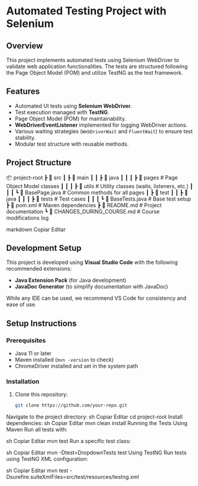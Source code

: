 # Automated Testing Project with Selenium

## Overview
This project implements automated tests using Selenium WebDriver to validate web application functionalities. The tests are structured following the Page Object Model (POM) and utilize TestNG as the test framework.

## Features
- Automated UI tests using **Selenium WebDriver**.
- Test execution managed with **TestNG**.
- Page Object Model (POM) for maintainability.
- **WebDriverEventListener** implemented for logging WebDriver actions.
- Various waiting strategies (`WebDriverWait` and `FluentWait`) to ensure test stability.
- Modular test structure with reusable methods.

## Project Structure
📦 project-root ┣ 📂 src ┃ ┣ 📂 main ┃ ┃ ┣ 📂 java ┃ ┃ ┃ ┣ 📂 pages # Page Object Model classes ┃ ┃ ┃ ┣ 📂 utils # Utility classes (waits, listeners, etc.) ┃ ┃ ┃ ┗ 📜 BasePage.java # Common methods for all pages ┃ ┣ 📂 test ┃ ┃ ┣ 📂 java ┃ ┃ ┃ ┣ 📂 tests # Test cases ┃ ┃ ┃ ┗ 📜 BaseTests.java # Base test setup ┣ 📜 pom.xml # Maven dependencies ┣ 📜 README.md # Project documentation ┗ 📜 CHANGES_DURING_COURSE.md # Course modifications log

markdown
Copiar
Editar

## Development Setup
This project is developed using **Visual Studio Code** with the following recommended extensions:

- **Java Extension Pack** (for Java development)
- **JavaDoc Generator** (to simplify documentation with JavaDoc)

While any IDE can be used, we recommend VS Code for consistency and ease of use.

## Setup Instructions
### Prerequisites
- Java 11 or later
- Maven installed (`mvn -version` to check)
- ChromeDriver installed and set in the system path

### Installation
1. Clone this repository:
   ```sh
   git clone https://github.com/your-repo.git
Navigate to the project directory:
sh
Copiar
Editar
cd project-root
Install dependencies:
sh
Copiar
Editar
mvn clean install
Running the Tests
Using Maven
Run all tests with:

sh
Copiar
Editar
mvn test
Run a specific test class:

sh
Copiar
Editar
mvn -Dtest=DropdownTests test
Using TestNG
Run tests using TestNG XML configuration:

sh
Copiar
Editar
mvn test -Dsurefire.suiteXmlFiles=src/test/resources/testng.xml
